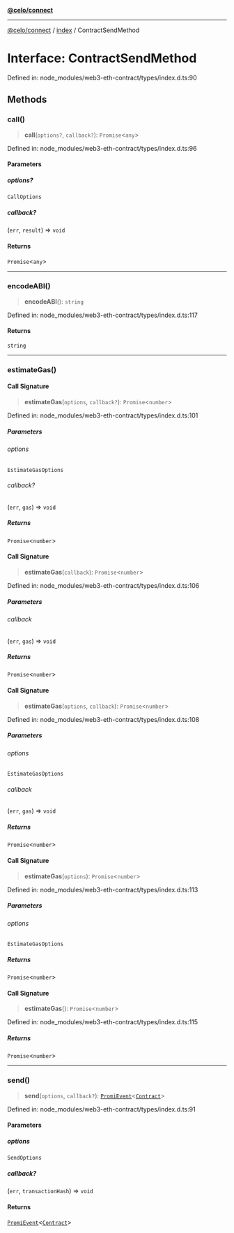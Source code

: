[**@celo/connect**](../../README.md)

***

[@celo/connect](../../modules.md) / [index](../README.md) / ContractSendMethod

# Interface: ContractSendMethod

Defined in: node\_modules/web3-eth-contract/types/index.d.ts:90

## Methods

### call()

> **call**(`options?`, `callback?`): `Promise`\<`any`\>

Defined in: node\_modules/web3-eth-contract/types/index.d.ts:96

#### Parameters

##### options?

`CallOptions`

##### callback?

(`err`, `result`) => `void`

#### Returns

`Promise`\<`any`\>

***

### encodeABI()

> **encodeABI**(): `string`

Defined in: node\_modules/web3-eth-contract/types/index.d.ts:117

#### Returns

`string`

***

### estimateGas()

#### Call Signature

> **estimateGas**(`options`, `callback?`): `Promise`\<`number`\>

Defined in: node\_modules/web3-eth-contract/types/index.d.ts:101

##### Parameters

###### options

`EstimateGasOptions`

###### callback?

(`err`, `gas`) => `void`

##### Returns

`Promise`\<`number`\>

#### Call Signature

> **estimateGas**(`callback`): `Promise`\<`number`\>

Defined in: node\_modules/web3-eth-contract/types/index.d.ts:106

##### Parameters

###### callback

(`err`, `gas`) => `void`

##### Returns

`Promise`\<`number`\>

#### Call Signature

> **estimateGas**(`options`, `callback`): `Promise`\<`number`\>

Defined in: node\_modules/web3-eth-contract/types/index.d.ts:108

##### Parameters

###### options

`EstimateGasOptions`

###### callback

(`err`, `gas`) => `void`

##### Returns

`Promise`\<`number`\>

#### Call Signature

> **estimateGas**(`options`): `Promise`\<`number`\>

Defined in: node\_modules/web3-eth-contract/types/index.d.ts:113

##### Parameters

###### options

`EstimateGasOptions`

##### Returns

`Promise`\<`number`\>

#### Call Signature

> **estimateGas**(): `Promise`\<`number`\>

Defined in: node\_modules/web3-eth-contract/types/index.d.ts:115

##### Returns

`Promise`\<`number`\>

***

### send()

> **send**(`options`, `callback?`): [`PromiEvent`](PromiEvent.md)\<[`Contract`](../classes/Contract.md)\>

Defined in: node\_modules/web3-eth-contract/types/index.d.ts:91

#### Parameters

##### options

`SendOptions`

##### callback?

(`err`, `transactionHash`) => `void`

#### Returns

[`PromiEvent`](PromiEvent.md)\<[`Contract`](../classes/Contract.md)\>
